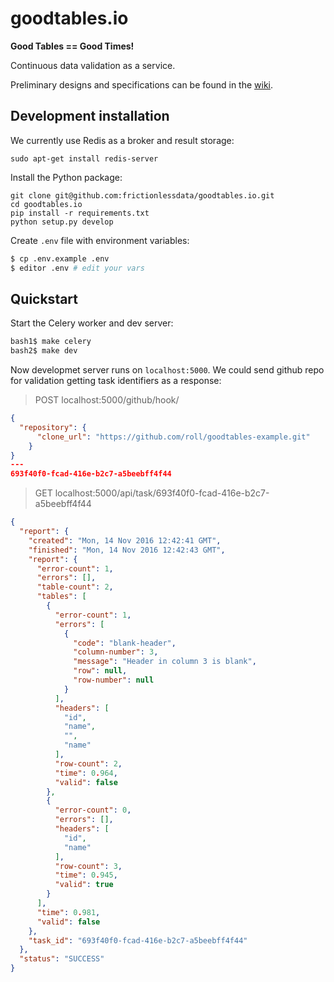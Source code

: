 # goodtables.io


**Good Tables == Good Times!**

Continuous data validation as a service.


Preliminary designs and specifications can be found in the [wiki](https://github.com/frictionlessdata/goodtables.io/wiki).

## Development installation

We currently use Redis as a broker and result storage:

    sudo apt-get install redis-server

Install the Python package:

    git clone git@github.com:frictionlessdata/goodtables.io.git
    cd goodtables.io
    pip install -r requirements.txt
    python setup.py develop

Create `.env` file with environment variables:

```bash
$ cp .env.example .env
$ editor .env # edit your vars

```

## Quickstart

Start the Celery worker and dev server:

```bash
bash1$ make celery
bash2$ make dev
```

Now developmet server runs on `localhost:5000`. We could send github repo for validation getting task identifiers as a response:

> POST localhost:5000/github/hook/

```json
{
  "repository": {
      "clone_url": "https://github.com/roll/goodtables-example.git"
    }
}
---
693f40f0-fcad-416e-b2c7-a5beebff4f44
```

> GET localhost:5000/api/task/693f40f0-fcad-416e-b2c7-a5beebff4f44

```json
{
  "report": {
    "created": "Mon, 14 Nov 2016 12:42:41 GMT",
    "finished": "Mon, 14 Nov 2016 12:42:43 GMT",
    "report": {
      "error-count": 1,
      "errors": [],
      "table-count": 2,
      "tables": [
        {
          "error-count": 1,
          "errors": [
            {
              "code": "blank-header",
              "column-number": 3,
              "message": "Header in column 3 is blank",
              "row": null,
              "row-number": null
            }
          ],
          "headers": [
            "id",
            "name",
            "",
            "name"
          ],
          "row-count": 2,
          "time": 0.964,
          "valid": false
        },
        {
          "error-count": 0,
          "errors": [],
          "headers": [
            "id",
            "name"
          ],
          "row-count": 3,
          "time": 0.945,
          "valid": true
        }
      ],
      "time": 0.981,
      "valid": false
    },
    "task_id": "693f40f0-fcad-416e-b2c7-a5beebff4f44"
  },
  "status": "SUCCESS"
}
```

